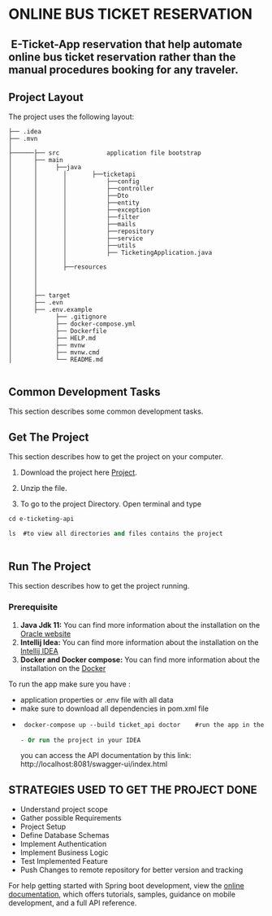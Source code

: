 # ONLINE BUS TICKET RESERVATION

##  E-Ticket-App reservation that help automate online bus ticket reservation rather than the manual procedures booking for any traveler.

## Project Layout

The project uses the following layout:
```
├── .idea                       
├── .mvn                          
│    
├──────├── src             application file bootstrap 
│      ├── main 
│      │     ├──java 
│      │       │       ├──ticketapi
│      │       │           ├──config
│      │       │           ├──controller
│      │       │           ├──Dto
│      │       │           ├──entity
│      │       │           ├──exception
│      │       │           ├──filter
│      │       │           ├──mails
│      │       │           ├──repository
│      │       │           ├──service
│      │       │           ├──utils
│      │       │           ├── TicketingApplication.java
│      │       │                
│      │       ├──resources
│      │                         
│      │                         
│      │                                     
│      ├── target              
│      ├── .evn                
│      ├── .env.example
│            ├── .gitignore
│            ├── docker-compose.yml
│            ├── Dockerfile
│            ├── HELP.md
│            ├── mvnw
│            ├── mvnw.cmd
│            └── README.md                  
                          

```

## Common Development Tasks

This section describes some common development tasks.

## Get The Project
This section describes how to get the project on your computer.
1. Download the project here [Project](https://github.com/Placideh/ticketing-api.git).
2. Unzip the file.

3. To go to the project Directory. Open terminal and type
 ```ps 
 cd e-ticketing-api 

 ls  #to view all directories and files contains the project 
  
```

## Run The Project
This section describes how to get the project running.

### Prerequisite
1. **Java Jdk 11:** You can find more information about the installation on the [Oracle website](https://www.oracle.com/java/technologies/downloads/)
2. **Intellij Idea:** You can find more information about the installation on the [Intellij IDEA](https://www.jetbrains.com/idea/) 
3. **Docker and Docker compose:** You can find more information about the installation on the [Docker](https://docs.docker.com/compose/install/)

To run the app make sure you have :
- application properties or .env file with all data
- make sure to download all dependencies in pom.xml file
-  ```ps
    docker-compose up --build ticket_api doctor    #run the app in the container
    
   - Or run the project in your IDEA
    ```
    you can access the API documentation by this link: http://localhost:8081/swagger-ui/index.html 
## STRATEGIES USED TO GET THE PROJECT DONE
* Understand project scope
* Gather possible Requirements
* Project Setup
* Define Database Schemas 
* Implement Authentication
* Implement Business Logic
* Test Implemented Feature
* Push Changes to remote repository for better version and tracking

For help getting started with Spring boot development, view the 
[online documentation](https://spring.io/projects/spring-boot), which offers tutorials,
samples, guidance on mobile development, and a full API reference.
